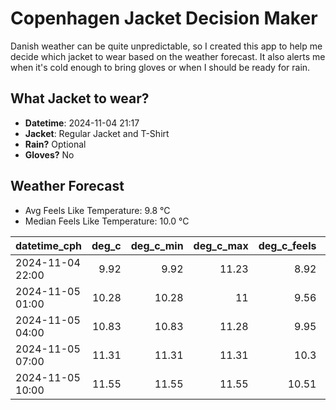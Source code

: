 
# Copenhagen Jacket Decision Maker

Danish weather can be quite unpredictable, so I created this app to help me decide which jacket to wear based on the weather forecast. 
It also alerts me when it's cold enough to bring gloves or when I should be ready for rain.

## What Jacket to wear?

- **Datetime**: 2024-11-04 21:17
- **Jacket**: Regular Jacket and T-Shirt
- **Rain?** Optional
- **Gloves?** No

## Weather Forecast
- Avg Feels Like Temperature: 9.8 °C
- Median Feels Like Temperature: 10.0 °C

| datetime_cph     |   deg_c |   deg_c_min |   deg_c_max |   deg_c_feels | weather   | wind   | rain   |
|:-----------------|--------:|------------:|------------:|--------------:|:----------|:-------|:-------|
| 2024-11-04 22:00 |    9.92 |        9.92 |       11.23 |          8.92 | Rain      | Low    | Low    |
| 2024-11-05 01:00 |   10.28 |       10.28 |       11    |          9.56 | Clouds    | Low    | None   |
| 2024-11-05 04:00 |   10.83 |       10.83 |       11.28 |          9.95 | Clouds    | Low    | None   |
| 2024-11-05 07:00 |   11.31 |       11.31 |       11.31 |         10.3  | Clouds    | Low    | None   |
| 2024-11-05 10:00 |   11.55 |       11.55 |       11.55 |         10.51 | Clouds    | Low    | None   |
        